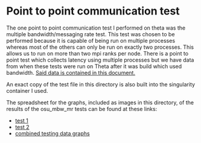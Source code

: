 # Point to point communication test
The one point to point communication test I performed on theta was the multiple bandwidth/messaging rate test. This test was chosen to be performed because it is capable of being run on multiple processes whereas most of the others can only be run on exactly two processes. This allows us to run on more than two mpi ranks per node. There is a point to point test which collects latency using multiple processes but we have data from when these tests were run on Theta after it was build which used bandwidth. [Said data is contained in this document.](https://cug.org/proceedings/cug2017_proceedings/includes/files/pap113s2-file1.pdf)

An exact copy of the test file in this directory is also built into the singularity container I used.

The spreadsheet for the graphs, included as images in this directory, of the results of the osu_mbw_mr tests can be found at these links:
- [test 1](https://docs.google.com/spreadsheets/d/1kZ_MBM-RuiVDrP20JQLMVIH0PyEUXASnteJ1SaLM0Pc/edit#gid=0)
- [test 2](https://docs.google.com/spreadsheets/d/1_tYkE-LRYofnb2ea5McQlOwvzIl33QQJ8DWqpxDn5cQ/edit#gid=0)
- [combined testing data graphs](https://docs.google.com/spreadsheets/d/1JNQwb7qelzrXGPQNC4XDiTOzDwLcvz1RgQJbiyya2y8/edit#gid=0)
